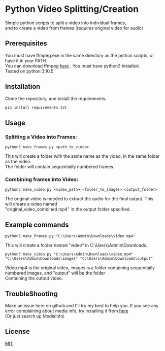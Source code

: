 # Python Video Splitting/Creation

Simple python scripts to split a video into individual frames,  
and to create a video from frames (requires original video for audio)



## Prerequisites
You must have ffmpeg.exe in the same directory as the python scripts, or have it in your PATH.  
You can download ffmpeg [here](https://ffmpeg.org/) . 
You must have python3 installed.   
Tested on python 3.10.5.

## Installation

Clone the repository, and install the requirements.
```bash
pip install requirements.txt
```

## Usage
### Splitting a Video into Frames:
```
python3 make_frames.py <path_to_video>
```
This will create a folder with the same name as the video, in the same folder as the video.  
The folder will contain sequentially numbered frames.
### Combining frames into Video:
```
python3 make_video.py <video_path> <folder_to_images> <output_folder>
```
The original video is needed to extract the audio for the final output. This will create a video named  
"original_video_combined.mp4" in the output folder specified.

## Example commands
```
python3 make_frames.py "C:\Users\Admin\Downloads\video.mp4"
```
This will create a folder named "video" in C:\Users\Admin\Downloads\.

```
python3 make_video.py "C:\Users\Admin\Downloads\video.mp4" "C:\Users\Admin\Downloads\images" "C:\Users\Admin\Downloads\output"
```
Video.mp4 is the original video, images is a folder containing sequentially numbered images, and "output" will be the folder  
Containing the output video.




## TroubleShooting
Make an issue here on github and I'll try my best to help you.
If you see any error complaining about media info, try installing it from [here](https://mediaarea.net/en/MediaInfo/Download)  
(Or just search up MediaInfo)


## License

[MIT](https://choosealicense.com/licenses/mit/)